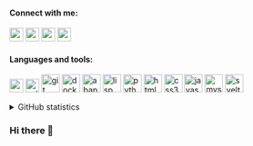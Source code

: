 #### Connect with me:

[<img height="24" width="24" src="https://cdn.jsdelivr.net/npm/simple-icons@v3/icons/linkedin.svg" />](https://www.linkedin.com/in/matthias-bartsch-b6468696/)
[<img height="24" width="24" src="https://cdn.jsdelivr.net/npm/simple-icons@v3/icons/twitter.svg" />](https://www.twitter.com/MBartsch)
[<img height="24" width="24" src="https://cdn.jsdelivr.net/npm/simple-icons@v3/icons/codewars.svg" />](https://www.codewars.com/users/MBartsch71)
[<img height="24" width="24" src="https://cdn.jsdelivr.net/npm/simple-icons@v3/icons/sap.svg" />](https://people.sap.com/mbartsch71ch)

#### Languages and tools:

<img height="24" width="24" src="MBartsch71/icons/vscode-insiders.svg" alt="vscode-insiders"/> <img 
height="24" width="24" src="icons/MBartsch71/eclipseide.svg" alt="eclipse"/>
<img src="https://www.vectorlogo.zone/logos/git-scm/git-scm-icon.svg" alt="git" width="32" height="32"/>
<img src="https://devicons.github.io/devicon/devicon.git/icons/docker/docker-original-wordmark.svg" alt="docker" width="32" height="32"/>
<img src="MBartsch71/icons/abap.svg" alt="abap" width="32" height="32"/>
<img src="MBartsch71/icons/lisp.svg" alt="lisp" width="32" height="32"/>
<img src="https://devicons.github.io/devicon/devicon.git/icons/python/python-original.svg" alt="python" width="32" height="32"/>
<img src="https://devicons.github.io/devicon/devicon.git/icons/html5/html5-original-wordmark.svg" alt="html5" width="32" height="32"/>
<img src="https://devicons.github.io/devicon/devicon.git/icons/css3/css3-original-wordmark.svg" alt="css3" width="32" height="32"/>
<img src="https://devicons.github.io/devicon/devicon.git/icons/javascript/javascript-original.svg" alt="javascript" width="32" height="32"/>
<img src="https://devicons.github.io/devicon/devicon.git/icons/mysql/mysql-original-wordmark.svg" alt="mysql" width="32" height="32"/>
<img src="https://upload.wikimedia.org/wikipedia/commons/thumb/1/1b/Svelte_Logo.svg/498px-Svelte_Logo.svg.png" alt="svelte" width="32" height="32"/>

<details>
<summary>GitHub statistics</summary>
<p>&nbsp;<img align="center" src="https://github-readme-stats.vercel.app/api?username=mbartsch71&show_icons=true" alt="mbartsch71" /></p>
</details>

### Hi there 👋

<!--
**MBartsch71/MBartsch71** is a ✨ _special_ ✨ repository because its `README.md` (this file) appears on your GitHub profile.

Here are some ideas to get you started:

- 🔭 I’m currently working on ...
- 🌱 I’m currently learning ...
- 👯 I’m looking to collaborate on ...
- 🤔 I’m looking for help with ...
- 💬 Ask me about ...
- 📫 How to reach me: ...
- 😄 Pronouns: ...
- ⚡ Fun fact: ...
-->
